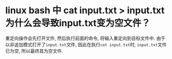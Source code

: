 # linux bash 中 cat input.txt > input.txt 为什么会导致input.txt变为空文件？

重定向操作会先打开文件, 然后执行前面的命令, 将输入重定向到目标文件中. 由于以非追加模式打开了`input.txt`文件, 因此在执行`cat input.txt`时, `input.txt`文件已为空, 所以最终其为空文件.
